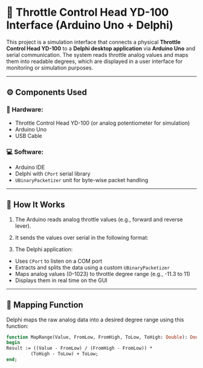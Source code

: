 # 🚢 Throttle Control Head YD-100 Interface (Arduino Uno + Delphi)

This project is a simulation interface that connects a physical **Throttle Control Head YD-100** to a **Delphi desktop application** via **Arduino Uno** and serial communication. The system reads throttle analog values and maps them into readable degrees, which are displayed in a user interface for monitoring or simulation purposes.

---

## ⚙️ Components Used

### 🔌 Hardware:
- Throttle Control Head YD-100 (or analog potentiometer for simulation)
- Arduino Uno
- USB Cable

### 💻 Software:
- Arduino IDE
- Delphi with `CPort` serial library
- `UBinaryPacketizer` unit for byte-wise packet handling

---

## 🔁 How It Works

1. The Arduino reads analog throttle values (e.g., forward and reverse lever).
2. It sends the values over serial in the following format:


3. The Delphi application:
- Uses `CPort` to listen on a COM port
- Extracts and splits the data using a custom `UBinaryPacketizer`
- Maps analog values (0–1023) to throttle degree range (e.g., -11.3 to 11)
- Displays them in real time on the GUI

---

## 🧠 Mapping Function

Delphi maps the raw analog data into a desired degree range using this function:

```pascal
function MapRange(Value, FromLow, FromHigh, ToLow, ToHigh: Double): Double;
begin
Result := ((Value - FromLow) / (FromHigh - FromLow)) *
         (ToHigh - ToLow) + ToLow;
end;
